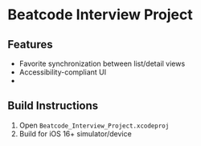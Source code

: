 # Beatcode Interview Project
## Features
- Favorite synchronization between list/detail views
- Accessibility-compliant UI
- 
## Build Instructions
1. Open `Beatcode_Interview_Project.xcodeproj`
2. Build for iOS 16+ simulator/device
